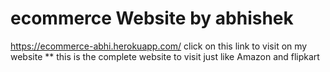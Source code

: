 # ecommerce Website by abhishek
https://ecommerce-abhi.herokuapp.com/
click on this link to visit on my website
 ** this is the complete website to visit just like Amazon and flipkart
